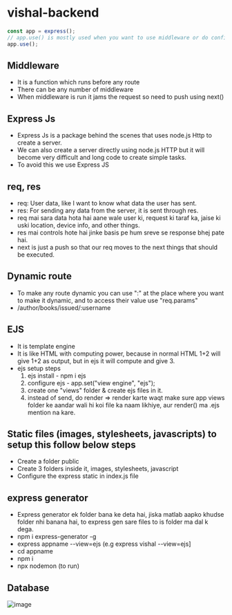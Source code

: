 # vishal-backend

```javascript
const app = express();
// app.use() is mostly used when you want to use middleware or do configuration setting
app.use();
```
## Middleware 
- It is a function which runs before any route
- There can be any number of middleware
- When middleware is run it jams the request so need to push using next()

## Express Js
- Express Js is a package behind the scenes that uses node.js Http to create a server.
- We can also create a server directly using node.js HTTP but it will become very difficult and long code to create simple tasks.
- To avoid this we use Express JS

## req, res
- req: User data, like I want to know what data the user has sent.
- res: For sending any data from the server, it is sent through res.
- req mai sara data hota hai aane wale user ki, request ki taraf ka, jaise ki uski location, device info, and other things.
- res mai controls hote hai jinke basis pe hum sreve se response bhej pate hai.
- next is just a push so that our req moves to the next things that should be executed.

## Dynamic route
- To make any route dynamic you can use ":" at the place where you want to make it dynamic, and to access their value use "req.params"
- /author/books/issued/:username


## EJS 
- It is template engine
- It is like HTML with computing power, because in normal HTML 1+2 will give 1+2 as output, but in ejs it will compute and give 3.
- ejs setup steps
  1. ejs install - npm i ejs
  2. configure ejs - app.set("view engine", "ejs");
  3. create one "views" folder & create ejs files in it.
  4. instead of send, do render => render karte waqt make sure app views folder ke aandar wali hi koi file ka naam likhiye, aur render() ma .ejs mention na kare.
 
## Static files (images, stylesheets, javascripts) to setup this follow below steps
- Create a folder public
- Create 3 folders inside it, images, stylesheets, javascript
- Configure the express static in index.js file  


## express generator
- Express generator ek folder bana ke deta hai, jiska matlab aapko khudse folder nhi banana hai, to express gen sare files to is folder ma dal k dega.
- npm i express-generator -g
- express appname --view=ejs  (e.g express vishal --view=ejs]
- cd appname
- npm i
- npx nodemon (to run)

## Database
![image](https://github.com/vsvishal/vishal-backend/assets/39647664/823ae5c8-f27e-4a9e-b493-775deca7987b)

